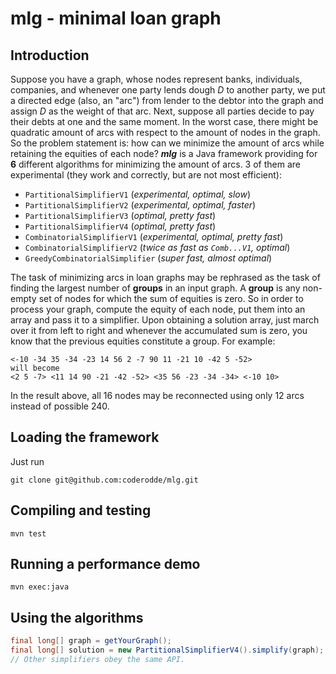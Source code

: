 # mlg - minimal loan graph
## Introduction
Suppose you have a graph, whose nodes represent banks, individuals, companies, and whenever one party lends dough *D* to another party, we put a directed edge (also, an "arc") from lender to the debtor into the graph and assign *D* as the weight of that arc. Next, suppose all parties decide to pay their debts at one and the same moment. In the worst case, there might be quadratic amount of arcs with respect to the amount of nodes in the graph. So the problem statement is: how can we minimize the amount of arcs while retaining the equities of each node?
***mlg*** is a Java framework providing for **6** different algorithms for minimizing the amount of arcs. 3 of them are experimental (they work and correctly, but are not most efficient):
* `PartitionalSimplifierV1` (*experimental, optimal, slow*)
* `PartitionalSimplifierV2` (*experimental, optimal, faster*)
* `PartitionalSimplifierV3` (*optimal, pretty fast*)
* `PartitionalSimplifierV4` (*optimal, pretty fast*)
* `CombinatorialSimplifierV1` (*experimental, optimal, pretty fast*)
* `CombinatorialSimplifierV2` (*twice as fast as `Comb...V1`, optimal*) 
* `GreedyCombinatorialSimplifier` (*super fast, almost optimal*)

The task of minimizing arcs in loan graphs may be rephrased as the task of finding the largest number of **groups** in an input graph. A **group** is any non-empty set of nodes for which the sum of equities is zero. So in order to process your graph, compute the equity of each node, put them into an array and pass it to a simplifier. Upon obtaining a solution array, just march over it from left to right and whenever the accumulated sum is zero, you know that the previous equities constitute a group. For example:
```
<-10 -34 35 -34 -23 14 56 2 -7 90 11 -21 10 -42 5 -52> 
will become 
<2 5 -7> <11 14 90 -21 -42 -52> <35 56 -23 -34 -34> <-10 10>
```
In the result above, all 16 nodes may be reconnected using only 12 arcs instead of possible 240.

## Loading the framework
Just run
```
git clone git@github.com:coderodde/mlg.git
```

## Compiling and testing 
```
mvn test
```

## Running a performance demo
```
mvn exec:java
```

## Using the algorithms
```java
final long[] graph = getYourGraph();
final long[] solution = new PartitionalSimplifierV4().simplify(graph);
// Other simplifiers obey the same API.
```
